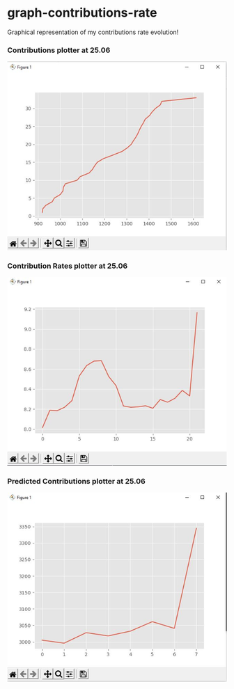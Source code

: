 # graph-contributions-rate
Graphical representation of my contributions rate evolution!

### Contributions plotter at 25.06

![Website main page](documentation/plotter.JPG)

### Contribution Rates plotter at 25.06
![Website main page](documentation/rates_plotter.JPG)

### Predicted Contributions plotter at 25.06
![Website main page](documentation/predicted_plotter.JPG)
